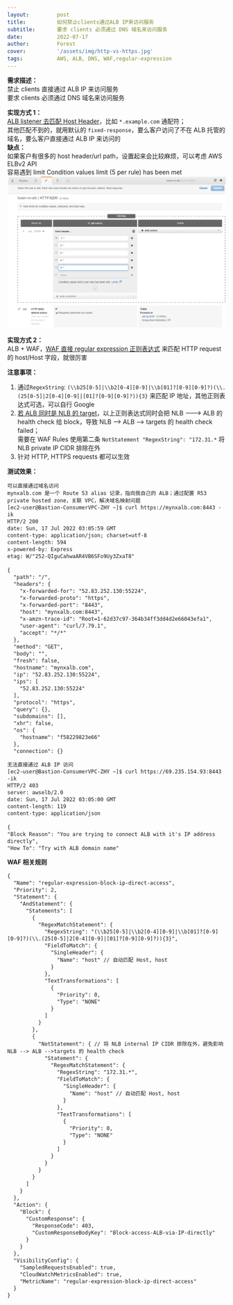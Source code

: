 ```yaml
---
layout:         post
title:          如何禁止clients通过ALB IP来访问服务
subtitle:		要求 clients 必须通过 DNS 域名来访问服务  
date:           2022-07-17
author:         Forest
cover:          '/assets/img/http-vs-https.jpg'
tags:           AWS, ALB, DNS, WAF,regular-expression
---
```


**需求描述：**    
禁止 clients 直接通过 ALB IP 来访问服务  
要求 clients 必须通过 DNS 域名来访问服务  

**实现方式 1：**  
[ALB listener 去匹配 Host Header](https://docs.amazonaws.cn/en_us/elasticloadbalancing/latest/application/load-balancer-listeners.html)，比如 `*.example.com` 通配符；  
其他匹配不到的，就用默认的 `fixed-response`，要么客户访问了不在 ALB 托管的域名，要么客户直接通过 ALB IP 来访问的  
__缺点：__  
    如果客户有很多的 host header/url path，设置起来会比较麻烦，可以考虑 AWS ELBv2 API  
    容易遇到 limit Condition values limit (5 per rule) has been met  
![图 3](/assets/img/IMG_20220715-120628901.png)  

**实现方式 2：**  
ALB + WAF，[WAF 直接 regular expression 正则表达式](https://docs.amazonaws.cn/en_us/waf/latest/developerguide/waf-rule-statement-type-regex-match.html) 来匹配 HTTP request 的 host/Host 字段，就很厉害  

__注意事项：__  
1. 通过`RegexString`: `(\\b25[0-5]|\\b2[0-4][0-9]|\\b[01]?[0-9][0-9]?)(\\.(25[0-5]|2[0-4][0-9]|[01]?[0-9][0-9]?)){3}` 来匹配 IP 地址，其他正则表达式可选，可以自行 Google  
2. [若 ALB 同时是 NLB 的 target](https://aws.amazon.com/premiumsupport/knowledge-center/alb-static-ip/)，以上正则表达式同时会把 NLB ---> ALB 的 health check 给 block，导致 NLB --> ALB --> targets 的 health check failed；  
需要在 WAF Rules 使用第二条 `NotStatement "RegexString": "172.31.*` 将 NLB private IP CIDR 排除在外  
3. 针对 HTTP, HTTPS requests 都可以生效  

__测试效果：__  
```
可以直接通过域名访问
mynxalb.com 是一个 Route 53 alias 记录，指向我自己的 ALB；通过配置 R53 private hosted zone，关联 VPC，解决域名映射问题
[ec2-user@Bastion-ConsumerVPC-ZHY ~]$ curl https://mynxalb.com:8443 -ik
HTTP/2 200
date: Sun, 17 Jul 2022 03:05:59 GMT
content-type: application/json; charset=utf-8
content-length: 594
x-powered-by: Express
etag: W/"252-QIguCahwaAR4VB6SFo9Uy3ZxaT8"

{
  "path": "/",
  "headers": {
    "x-forwarded-for": "52.83.252.130:55224",
    "x-forwarded-proto": "https",
    "x-forwarded-port": "8443",
    "host": "mynxalb.com:8443",
    "x-amzn-trace-id": "Root=1-62d37c97-364b34ff3dd4d2e66043efa1",
    "user-agent": "curl/7.79.1",
    "accept": "*/*"
  },
  "method": "GET",
  "body": "",
  "fresh": false,
  "hostname": "mynxalb.com",
  "ip": "52.83.252.130:55224",
  "ips": [
    "52.83.252.130:55224"
  ],
  "protocol": "https",
  "query": {},
  "subdomains": [],
  "xhr": false,
  "os": {
    "hostname": "f58229823e66"
  },
  "connection": {}
```

```
无法直接通过 ALB IP 访问
[ec2-user@Bastion-ConsumerVPC-ZHY ~]$ curl https://69.235.154.93:8443 -ik
HTTP/2 403
server: awselb/2.0
date: Sun, 17 Jul 2022 03:05:00 GMT
content-length: 119
content-type: application/json

{
"Block Reason": "You are trying to connect ALB with it's IP address directly",
"How To": "Try with ALB domain name"
```

__WAF 相关规则__  
```
{
  "Name": "regular-expression-block-ip-direct-access",
  "Priority": 2,
  "Statement": {
    "AndStatement": {
      "Statements": [
        {
          "RegexMatchStatement": {
            "RegexString": "(\\b25[0-5]|\\b2[0-4][0-9]|\\b[01]?[0-9][0-9]?)(\\.(25[0-5]|2[0-4][0-9]|[01]?[0-9][0-9]?)){3}",
            "FieldToMatch": {
              "SingleHeader": {
                "Name": "host" // 自动匹配 Host, host
              }
            },
            "TextTransformations": [
              {
                "Priority": 0,
                "Type": "NONE"
              }
            ]
          }
        },
        {
          "NotStatement": { // 将 NLB internal IP CIDR 排除在外，避免影响 NLB --> ALB -->targets 的 health check
            "Statement": {
              "RegexMatchStatement": {
                "RegexString": "172.31.*",
                "FieldToMatch": {
                  "SingleHeader": {
                    "Name": "host" // 自动匹配 Host, host
                  }
                },
                "TextTransformations": [
                  {
                    "Priority": 0,
                    "Type": "NONE"
                  }
                ]
              }
            }
          }
        }
      ]
    }
  },
  "Action": {
    "Block": {
      "CustomResponse": {
        "ResponseCode": 403,
        "CustomResponseBodyKey": "Block-access-ALB-via-IP-directly"
      }
    }
  },
  "VisibilityConfig": {
    "SampledRequestsEnabled": true,
    "CloudWatchMetricsEnabled": true,
    "MetricName": "regular-expression-block-ip-direct-access"
  }
}
```